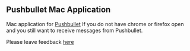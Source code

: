 Pushbullet Mac Application
---------------------------

Mac application for [Pushbullet]
If you do not have chrome or firefox open and you still want to receive messages from Pushbullet.

Please leave feedback [here]

[Pushbullet]:https://github.com/pushbullet
[here]:https://github.com/dhirajbodicherla/Pushbullet-mac/issues